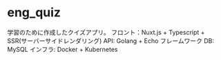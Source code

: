 # eng_quiz

学習のために作成したクイズアプリ。
フロント：Nuxt.js + Typescript + SSR(サーバーサイドレンダリング)
API: Golang + Echo フレームワーク
DB: MySQL
インフラ: Docker + Kubernetes
